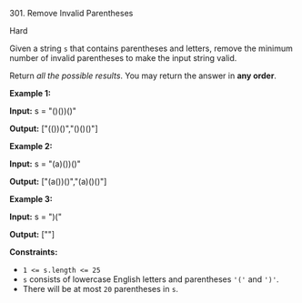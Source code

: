﻿301\. Remove Invalid Parentheses

Hard

Given a string `s` that contains parentheses and letters, remove the minimum number of invalid parentheses to make the input string valid.

Return _all the possible results_. You may return the answer in **any order**.

**Example 1:**

**Input:** s = "()())()"

**Output:** \["(())()","()()()"\] 

**Example 2:**

**Input:** s = "(a)())()"

**Output:** \["(a())()","(a)()()"\] 

**Example 3:**

**Input:** s = ")("

**Output:** \[""\] 

**Constraints:**

*   `1 <= s.length <= 25`
*   `s` consists of lowercase English letters and parentheses `'('` and `')'`.
*   There will be at most `20` parentheses in `s`.